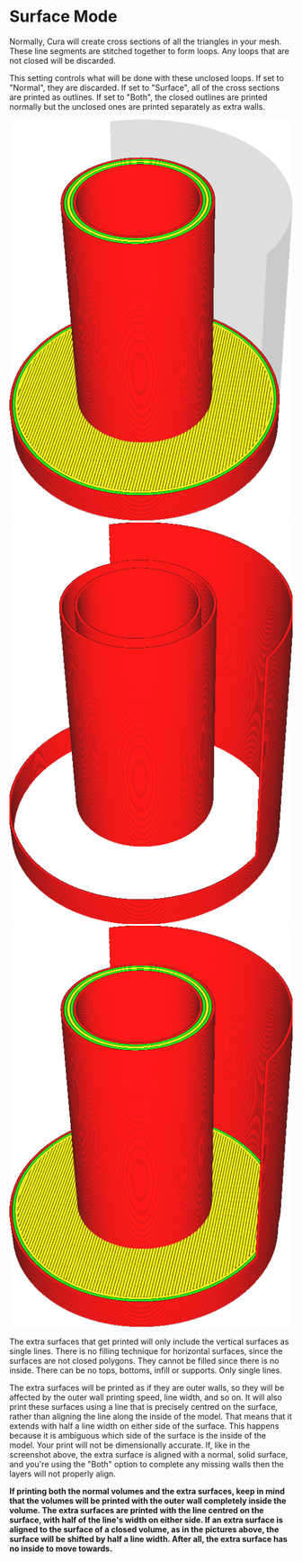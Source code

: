 Surface Mode
====
Normally, Cura will create cross sections of all the triangles in your mesh. These line segments are stitched together to form loops. Any loops that are not closed will be discarded.

This setting controls what will be done with these unclosed loops. If set to "Normal", they are discarded. If set to "Surface", all of the cross sections are printed as outlines. If set to "Both", the closed outlines are printed normally but the unclosed ones are printed separately as extra walls.

<!--screenshot {
"image_path": "magic_mesh_surface_mode_normal.png",
"model_path": "extra_surface.py",
"camera_position": [66, 129, 124],
"camera_lookat": [0, 0, 17.5],
"layer": 9999,
"line": 0,
"settings": {
    "magic_mesh_surface_mode": "normal"
},
"colours": 32
}-->
<!--screenshot {
"image_path": "magic_mesh_surface_mode_surface.png",
"model_path": "extra_surface.py",
"camera_position": [66, 129, 124],
"settings": {
    "magic_mesh_surface_mode": "surface"
},
"colours": 32
}-->
<!--screenshot {
"image_path": "magic_mesh_surface_mode_both.png",
"model_path": "extra_surface.py",
"camera_position": [66, 129, 124],
"settings": {
    "magic_mesh_surface_mode": "both"
},
"colours": 32
}-->
![Normal mode leaves out the single unclosed surface on the right](../images/magic_mesh_surface_mode_normal.png)
![Surface mode only prints the surfaces without treating them as closed volumes](../images/magic_mesh_surface_mode_surface.png)
![Printing both the volumes and the extra unclosed surface on the right](../images/magic_mesh_surface_mode_both.png)

The extra surfaces that get printed will only include the vertical surfaces as single lines. There is no filling technique for horizontal surfaces, since the surfaces are not closed polygons. They cannot be filled since there is no inside. There can be no tops, bottoms, infill or supports. Only single lines.

The extra surfaces will be printed as if they are outer walls, so they will be affected by the outer wall printing speed, line width, and so on. It will also print these surfaces using a line that is precisely centred on the surface, rather than aligning the line along the inside of the model. That means that it extends with half a line width on either side of the surface. This happens because it is ambiguous which side of the surface is the inside of the model. Your print will not be dimensionally accurate. If, like in the screenshot above, the extra surface is aligned with a normal, solid surface, and you're using the "Both" option to complete any missing walls then the layers will not properly align.

**If printing both the normal volumes and the extra surfaces, keep in mind that the volumes will be printed with the outer wall completely inside the volume. The extra surfaces are printed with the line centred on the surface, with half of the line's width on either side. If an extra surface is aligned to the surface of a closed volume, as in the pictures above, the surface will be shifted by half a line width. After all, the extra surface has no inside to move towards.**
